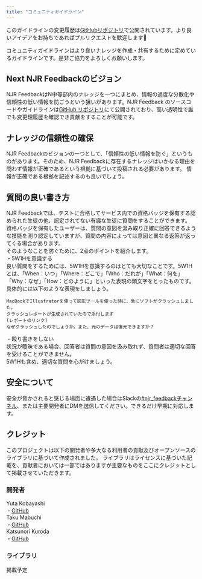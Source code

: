 ```yaml
---
title: "コミュニティガイドライン"
---
```


このガイドラインの変更履歴は[GitHubリポジトリ](https://github.com/yutakobayashidev/next-njr-feedback/commits/main/content/guideline.md)で公開されています。より良いアイデアをお持ちであればプルリクエストを歓迎します🎉

コミュニティガイドラインはより良いナレッジを作成・共有するために定めているガイドラインです。是非ご協力をよろしくお願いします。

## Next NJR Feedbackのビジョン

NJR FeedbackはN中等部内のナレッジを一つにまとめ、情報の過度な分散化や信頼性の低い情報を防ごうという狙いがあります。NJR Feedback のソースコードやガイドラインは[GitHub リポジトリ](https://github.com/yutakobayashidev/next-njr-feedback)にて公開されており、高い透明性で誰でも変更理履歴を確認でき貢献をすることが可能です。

## ナレッジの信頼性の確保

NJR Feedbackのビジョンの一つとして、「信頼性の低い情報を防ぐ」というものがあります。そのため、NJR Feedbackに存在するナレッジはいかなる理由を問わず情報が正確であるという根拠に基づいて投稿される必要があります。
情報が正確である根拠を記述するのも良いでしょう。

## 質問の良い書き方

NJR Feedbackでは、テストに合格してサービス内での資格バッジを保有する認められた生徒の他、認定されてない有識な生徒に質問をすることができます。<br>
資格バッジを保有したユーザーは、質問の意図を汲み取り正確に回答できるような技能を測り認定していますが、質問の内容によっては意図と異なる返答が返ってくる場合があります。<br>
そのようなことを防ぐために、2点のポイントを紹介します。<br>
・5W1Hを意識する<br>
良い質問をするためには、5W1Hを意識するのはとても大切なことです。5W1Hとは、「When：いつ」「Where：どこで」「Who：だれが」「What：何を」「Why：なぜ」「How：どのように」といった表現の頭文字をとったものです。<br>
具体的には以下のような表現をしましょう。<br>
```
MacBookでIllustratorを使って図形ツールを使った時に、急にソフトがクラッシュしました。
クラッシュレポートが生成されていたので添付します
(レポートのリンク)
なぜクラッシュしたのでしょうか。また、元のデータは復元できますか？
```
・殴り書きをしない<br>
状況が曖昧である場合、回答者は質問の意図を汲み取れず、質問者は適切な回答を受けることができません。<br>
5W1Hも含め、適切な質問を心がけましょう。


## 安全について

安全が脅かされると感じる場面に遭遇した場合はSlackの[#njr_feedbackチャンネル](https://n-jr.slack.com/archives/C02AVRGFM33)、または主要開発者にDMを送信してください。できるだけ早期に対応します。

## クレジット

このプロジェクトは以下の開発者や多大なる利用者の貢献及びオープンソースのライブラリに基づいて作成されました。
ライブラリはライセンスに基づいた記載を、貢献者においては一部ではありますが主要なものをここにクレジットとして掲載させていただきます。

### 開発者

Yuta Kobayashi<br>
・[GitHub](https://github.com/yutakobayashidev/)<br>
Taku Mabuchi<br>
・[GitHub](https://github.com/tak0m0)<br>
Katsunori Kuroda<br>
・[GitHub](https://github.com/nekodayo2222)

### ライブラリ
掲載予定
